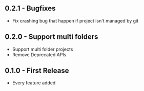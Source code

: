 ## 0.2.1 - Bugfixes
* Fix crashing bug that happen if project isn't managed by git

## 0.2.0 - Support multi folders
* Support multi folder projects
* Remove Deprecated APIs

## 0.1.0 - First Release
* Every feature added

